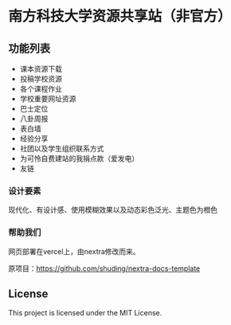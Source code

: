 # 南方科技大学资源共享站（非官方）



## 功能列表

* 课本资源下载
* 投稿学校资源
* 各个课程作业
* 学校重要网址资源
* 巴士定位
* 八卦周报
* 表白墙
* 经验分享
* 社团以及学生组织联系方式
* 为可怜自费建站的我捐点款（爱发电）
* 友链

### 设计要素

现代化、有设计感、使用模糊效果以及动态彩色泛光、主题色为橙色

### 帮助我们

网页部署在vercel上，由nextra修改而来。

原项目：https://github.com/shuding/nextra-docs-template

## License

This project is licensed under the MIT License.

